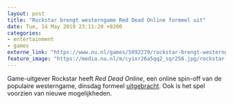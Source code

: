 ```yaml
---
layout: post
title: "Rockstar brengt westerngame Red Dead Online formeel uit"
date: Tue, 14 May 2019 23:11:20 +0200
categories: 
- entertainment 
- games 
externe_link: "https://www.nu.nl/games/5892279/rockstar-brengt-westerngame-red-dead-online-formeel-uit.html"
feature_image: "https://media.nu.nl/m/cyixr26a5qq2_sqr256.jpg/rockstar-brengt-westerngame-red-dead-online-formeel-uit.jpg"
---
```


Game-uitgever Rockstar heeft <em>Red Dead Online</em>, een online spin-off van de populaire westerngame, dinsdag formeel <a href="https://www.rockstargames.com/newswire/article/60954/Red-Dead-Online-World-Updates-New-Missions-Poker-and-The-Road-Ahead" target="_blank">uitgebracht</a>. Ook is het spel voorzien van nieuwe mogelijkheden.
